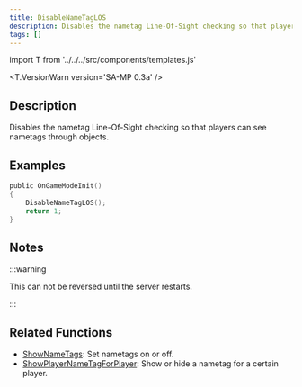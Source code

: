 ```yaml
---
title: DisableNameTagLOS
description: Disables the nametag Line-Of-Sight checking so that players can see nametags through objects.
tags: []
---
```


import T from '../../../src/components/templates.js'

<T.VersionWarn version='SA-MP 0.3a' />

## Description

Disables the nametag Line-Of-Sight checking so that players can see nametags through objects.

## Examples

```c
public OnGameModeInit()
{
    DisableNameTagLOS();
    return 1;
}
```

## Notes

:::warning

This can not be reversed until the server restarts.

:::

## Related Functions

- [ShowNameTags](ShowNameTags.md): Set nametags on or off.
- [ShowPlayerNameTagForPlayer](ShowPlayerNameTagForPlayer.md): Show or hide a nametag for a certain player.
